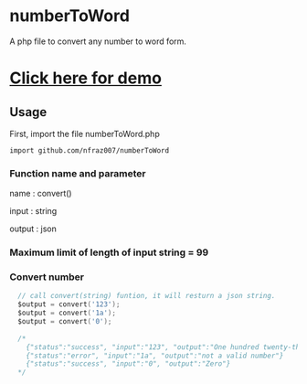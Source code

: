 # numberToWord
A php file to convert any number to word form.

[Click here for demo](http://nfraz.co.nf/demo/numberToWord/demo.php)
============================================================

## Usage

First, import the file numberToWord.php

```import github.com/nfraz007/numberToWord```

### Function name and parameter

name : convert()

input : string

output : json

### Maximum limit of length of input string = 99

### Convert number
```go
  // call convert(string) funtion, it will resturn a json string.
  $output = convert('123');
  $output = convert('1a');
  $output = convert('0');
  
  /*
    {"status":"success", "input":"123", "output":"One hundred twenty-three"}
    {"status":"error", "input":"1a", "output":"not a valid number"}
    {"status":"success", "input":"0", "output":"Zero"}
  */
```
